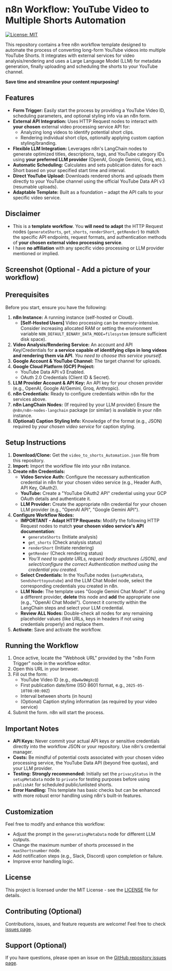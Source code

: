 # n8n Workflow: YouTube Video to Multiple Shorts Automation

[![License: MIT](https://img.shields.io/badge/License-MIT-yellow.svg)](https://opensource.org/licenses/MIT)

This repository contains a free n8n workflow template designed to automate the process of converting long-form YouTube videos into multiple YouTube Shorts. It integrates with external services for video analysis/rendering and uses a Large Language Model (LLM) for metadata generation, finally uploading and scheduling the shorts to your YouTube channel.

**Save time and streamline your content repurposing!**

## Features

*   **Form Trigger:** Easily start the process by providing a YouTube Video ID, scheduling parameters, and optional styling info via an n8n form.
*   **External API Integration:** Uses HTTP Request nodes to interact with **your chosen** external video processing service API for:
    *   Analyzing long videos to identify potential short clips.
    *   Rendering individual short clips, optionally applying custom caption styling/branding.
*   **Flexible LLM Integration:** Leverages n8n's LangChain nodes to generate optimized titles, descriptions, tags, and YouTube category IDs using **your preferred LLM provider** (OpenAI, Google Gemini, Groq, etc.).
*   **Automatic Scheduling:** Calculates and sets publication dates for each Short based on your specified start time and interval.
*   **Direct YouTube Upload:** Downloads rendered shorts and uploads them directly to your YouTube channel using the official YouTube Data API v3 (resumable uploads).
*   **Adaptable Template:** Built as a foundation – adapt the API calls to your specific video service.

## Disclaimer

*   This is a **template workflow**. You **will need to adapt** the HTTP Request nodes (`generateShorts`, `get_shorts`, `renderShort`, `getRender`) to match the specific API endpoints, request formats, and authentication methods of **your chosen external video processing service**.
*   I have **no affiliation** with any specific video processing or LLM provider mentioned or implied.

## Screenshot (Optional - Add a picture of your workflow)

<!-- ![Workflow Screenshot](link_to_your_screenshot.png) -->

## Prerequisites

Before you start, ensure you have the following:

1.  **n8n Instance:** A running instance (self-hosted or Cloud).
    *   **\[Self-Hosted Users]** Video processing can be memory-intensive. Consider increasing allocated RAM or setting the environment variable `N8N_DEFAULT_BINARY_DATA_MODE=filesystem` (ensure sufficient disk space).
2.  **Video Analysis/Rendering Service:** An account and API Key/Credentials for **a service capable of identifying clips in long videos and rendering them via API**. *You need to choose this service yourself.*
3.  **Google Account & YouTube Channel:** The target channel for uploads.
4.  **Google Cloud Platform (GCP) Project:**
    *   YouTube Data API v3 Enabled.
    *   OAuth 2.0 Credentials (Client ID & Secret).
5.  **LLM Provider Account & API Key:** An API key for your chosen provider (e.g., OpenAI, Google AI/Gemini, Groq, Anthropic).
6.  **n8n Credentials:** Ready to configure credentials within n8n for the services above.
7.  **n8n LangChain Nodes:** (If required by your LLM provider) Ensure the `@n8n/n8n-nodes-langchain` package (or similar) is available in your n8n instance.
8.  **(Optional) Caption Styling Info:** Knowledge of the format (e.g., JSON) required by *your chosen video service* for caption styling.

## Setup Instructions

1.  **Download/Clone:** Get the `video_to_shorts_Automation.json` file from this repository.
2.  **Import:** Import the workflow file into your n8n instance.
3.  **Create n8n Credentials:**
    *   **Video Service Auth:** Configure the necessary authentication credential in n8n for your chosen video service (e.g., Header Auth, API Key, OAuth2).
    *   **YouTube:** Create a "YouTube OAuth2 API" credential using your GCP OAuth details and authenticate it.
    *   **LLM Provider:** Create the appropriate n8n credential for your chosen LLM provider (e.g., "OpenAI API", "Google Gemini API").
4.  **Configure Workflow Nodes:**
    *   **IMPORTANT - Adapt HTTP Requests:** Modify the following HTTP Request nodes to match **your chosen video service's API documentation**:
        *   `generateShorts` (Initiate analysis)
        *   `get_shorts` (Check analysis status)
        *   `renderShort` (Initiate rendering)
        *   `getRender` (Check rendering status)
        *   *You'll need to update URLs, request body structures (JSON), and select/configure the correct Authentication method using the credential you created.*
    *   **Select Credentials:** In the YouTube nodes (`setupMetaData`, `Sendshorttoyoutube`) and the LLM Chat Model node, select the corresponding credentials you created in n8n.
    *   **LLM Node:** The template uses "Google Gemini Chat Model". If using a different provider, **delete** this node and **add** the appropriate one (e.g., "OpenAI Chat Model"). Connect it correctly within the LangChain steps and select your LLM credential.
    *   **Review ALL Nodes:** Double-check all nodes for any remaining placeholder values (like URLs, keys in headers if not using credentials properly) and replace them.
5.  **Activate:** Save and activate the workflow.

## Running the Workflow

1.  Once active, locate the "Webhook URL" provided by the "n8n Form Trigger" node in the workflow editor.
2.  Open this URL in your browser.
3.  Fill out the form:
    *   YouTube Video ID (e.g., `dQw4w9WgXcQ`)
    *   First publication date/time (ISO 8601 format, e.g., `2025-05-10T08:00:00Z`)
    *   Interval between shorts (in hours)
    *   (Optional) Caption styling information (as required by your video service)
4.  Submit the form. n8n will start the process.

## Important Notes

*   **API Keys:** Never commit your actual API keys or sensitive credentials directly into the workflow JSON or your repository. Use n8n's credential manager.
*   **Costs:** Be mindful of potential costs associated with your chosen video processing service, the YouTube Data API (beyond free quotas), and your LLM provider.
*   **Testing:** **Strongly recommended:** Initially set the `privacyStatus` in the `setupMetaData` node to `private` for testing purposes before using `publishAt` for scheduled public/unlisted shorts.
*   **Error Handling:** This template has basic checks but can be enhanced with more robust error handling using n8n's built-in features.

## Customization

Feel free to modify and enhance this workflow:

*   Adjust the prompt in the `generatingMetaData` node for different LLM outputs.
*   Change the maximum number of shorts processed in the `maxShortsnumber` node.
*   Add notification steps (e.g., Slack, Discord) upon completion or failure.
*   Improve error handling logic.

## License

This project is licensed under the MIT License - see the [LICENSE](LICENSE) file for details.

## Contributing (Optional)

Contributions, issues, and feature requests are welcome! Feel free to check [issues page](link-to-your-issues-page).

## Support (Optional)

If you have questions, please open an issue on the [GitHub repository issues page](link-to-your-issues-page).
